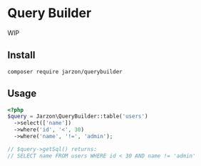 # Query Builder

WIP

## Install

```
composer require jarzon/querybuilder
```

## Usage

```php
<?php
$query = Jarzon\QueryBuilder::table('users')
  ->select(['name'])
  ->where('id', '<', 30)
  ->where('name', '!=', 'admin');

// $query->getSql() returns:
// SELECT name FROM users WHERE id < 30 AND name != 'admin'
```